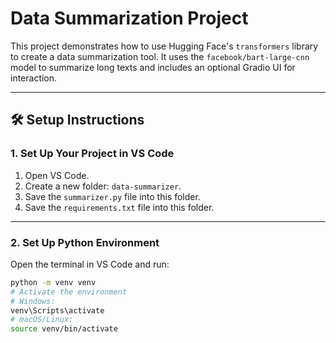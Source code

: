 # Data Summarization Project

This project demonstrates how to use Hugging Face's `transformers` library to create a data summarization tool. It uses the `facebook/bart-large-cnn` model to summarize long texts and includes an optional Gradio UI for interaction.

---

## 🛠️ Setup Instructions

### 1. Set Up Your Project in VS Code
1. Open VS Code.
2. Create a new folder: `data-summarizer`.
3. Save the `summarizer.py` file into this folder.
4. Save the `requirements.txt` file into this folder.

---

### 2. Set Up Python Environment
Open the terminal in VS Code and run:

```bash
python -m venv venv
# Activate the environment
# Windows:
venv\Scripts\activate
# macOS/Linux:
source venv/bin/activate
